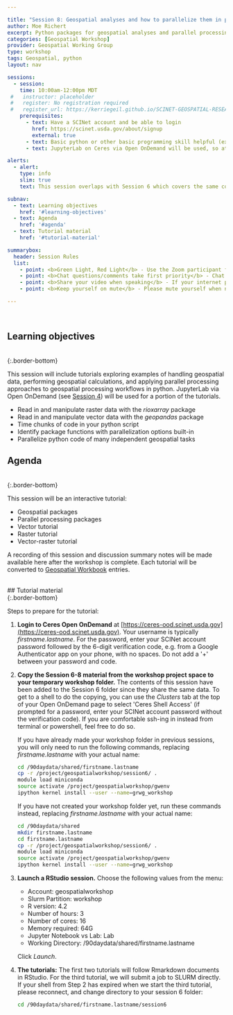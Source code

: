 ```yaml
---

title: "Session 8: Geospatial analyses and how to parallelize them in python"
author: Moe Richert
excerpt: Python packages for geospatial analyses and parallel processing with multiple tutorials 
categories: [Geospatial Workshop]  
provider: Geospatial Working Group
type: workshop
tags: Geospatial, python
layout: nav

sessions:
  - session: 
    time: 10:00am-12:00pm MDT
 #   instructor: placeholder
 #   register: No registration required
 #   register_url: https://kerriegeil.github.io/SCINET-GEOSPATIAL-RESEARCH-WG/
    prerequisites:
      - text: Have a SCINet account and be able to login 
        href: https://scinet.usda.gov/about/signup
        external: true
      - text: Basic python or other basic programming skill helpful (expertise not required)
      - text: JupyterLab on Ceres via Open OnDemand will be used, so attending Session 4 may be helpful

alerts: 
  - alert: 
    type: info
    slim: true
    text: This session overlaps with Session 6 which covers the same content but in R instead of python.

subnav:
  - text: Learning objectives
    href: '#learning-objectives'
  - text: Agenda
    href: '#agenda'
  - text: Tutorial material
    href: '#tutorial-material'

summarybox:
  header: Session Rules
  list:
    - point: <b>Green Light, Red Light</b> - Use the Zoom participant feedback indicators to show us if you are following along successfully as well as when you need help. To access participant feed back, click on the “Participants” icon to open the participants pane/window. Click the green “yes” to indicate that you are following along successfully, click the red “no” to indicate when you need help. Ideally, you will have either the red or green indicator displayed for yourself throughout the entire tutorial. We will pause every so often to work through solutions for participants displaying a red light.
    - point: <b>Chat questions/comments take first priority</b> - Chat your question/comments either to everyone (preferred) or to the chat moderator (Ryan Lucas) privately to have your question/comment read out loud anonymously. We will answer chat questions first and call on people who have written in the chat before we take questions from raised hands.
    - point: <b>Share your video when speaking</b> - If your internet plan/connectivity allows, please share your video when speaking.
    - point: <b>Keep yourself on mute</b> - Please mute yourself when not speaking.

---
```


<br>

## Learning objectives
<br>
{:.border-bottom}

This session will include tutorials exploring examples of handling geospatial data, performing geospatial calculations, and applying parallel processing approaches to geospatial processing workflows in python. JupyterLab via Open OnDemand (see [Session 4](events/2022-8-30-Geospatial-Workshop-4/)) will be used for a portion of the tutorials. 

* Read in and manipulate raster data with the *rioxarray* package
* Read in and manipulate vector data with the *geopandas* package
* Time chunks of code in your python script
* Identify package functions with parallelization options built-in
* Parallelize python code of many independent geospatial tasks 

## Agenda
<br>
{:.border-bottom}

This session will be an interactive tutorial:

* Geospatial packages
* Parallel processing packages
* Vector tutorial 
* Raster tutorial 
* Vector-raster tutorial


A recording of this session and discussion summary notes will be made available here after the workshop is complete. Each tutorial will be converted to [Geospatial Workbook](https://geospatial.101workbook.org) entries. 

<br>
## Tutorial material
<br>
{:.border-bottom}

Steps to prepare for the tutorial:

1. **Login to Ceres Open OnDemand** at [https://ceres-ood.scinet.usda.gov](https://ceres-ood.scinet.usda.gov). Your username is typically *firstname.lastname*. For the password, enter your SCINet account password followed by the 6-digit verification code, e.g. from a Google Authenticator app on your phone, with no spaces. Do not add a '+' between your password and code. 

2. **Copy the Session 6-8 material from the workshop project space to your temporary workshop folder.** The contents of this session have been added to the Session 6 folder since they share the same data. To get to a shell to do the copying, you can use the *Clusters* tab at the top of your Open OnDemand page to select 'Ceres Shell Access' (if prompted for a password, enter your SCINet account password without the verification code). If you are comfortable ssh-ing in instead from terminal or powershell, feel free to do so.

    If you have already made your workshop folder in previous sessions, you will only need to run the following commands, replacing *firstname.lastname* with your actual name: 

    ```bash
    cd /90daydata/shared/firstname.lastname
    cp -r /project/geospatialworkshop/session6/ .
    module load miniconda
    source activate /project/geospatialworkshop/gwenv
    ipython kernel install --user --name=grwg_workshop
    ```

    If you have not created your workshop folder yet, run these commands instead, replacing *firstname.lastname* with your actual name:

    ```bash
    cd /90daydata/shared
    mkdir firstname.lastname
    cd firstname.lastname
    cp -r /project/geospatialworkshop/session6/ .
    module load miniconda
    source activate /project/geospatialworkshop/gwenv
    ipython kernel install --user --name=grwg_workshop
    ```

3. **Launch a RStudio session.** Choose the following values from the menu:

    * Account: geospatialworkshop
    * Slurm Partition: workshop
    * R version: 4.2
    * Number of hours: 3
    * Number of cores: 16
    * Memory required: 64G
    * Jupyter Notebook vs Lab: Lab
    * Working Directory: /90daydata/shared/firstname.lastname
  
    Click *Launch*.

4. **The tutorials:** The first two tutorials will follow Rmarkdown documents in RStudio. For the third tutorial, we will submit a job to SLURM directly. If your shell from Step 2 has expired when we start the third tutorial, please reconnect, and change directory to your session 6 folder:

    ```bash
    cd /90daydata/shared/firstname.lastname/session6
    ```

<br>